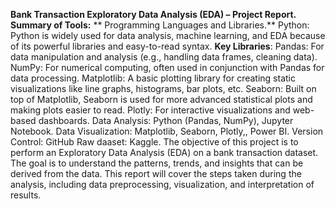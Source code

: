 **Bank Transaction Exploratory Data Analysis (EDA) – Project Report.**
**Summary of Tools:**
 **  Programming Languages and Libraries.**
Python: Python is widely used for data analysis, machine learning, and EDA because of its powerful libraries and easy-to-read syntax.
**Key Libraries**:
Pandas: For data manipulation and analysis (e.g., handling data frames, cleaning data).
NumPy: For numerical computing, often used in conjunction with Pandas for data processing.
Matplotlib: A basic plotting library for creating static visualizations like line graphs, histograms, bar plots, etc.
Seaborn: Built on top of Matplotlib, Seaborn is used for more advanced statistical plots and making plots easier to read.
Plotly: For interactive visualizations and web-based dashboards.
Data Analysis: Python (Pandas, NumPy), Jupyter Notebook.
Data Visualization: Matplotlib, Seaborn, Plotly,, Power BI.
Version Control: GitHub
Raw daaset: Kaggle.
The objective of this project is to perform an Exploratory Data Analysis (EDA) on a bank transaction dataset. The goal is to understand the patterns, trends, and insights that can be derived from the data. This report will cover the steps taken during the analysis, including data preprocessing, visualization, and interpretation of results.





